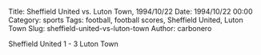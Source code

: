 Title: Sheffield United vs. Luton Town, 1994/10/22
Date: 1994/10/22 00:00
Category: sports
Tags: football, football scores, Sheffield United, Luton Town
Slug: sheffield-united-vs-luton-town
Author: carbonero


Sheffield United 1 - 3 Luton Town
